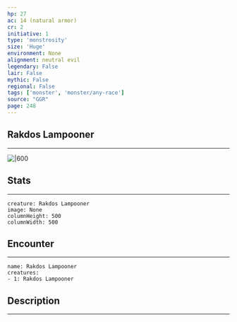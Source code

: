 ```yaml
---
hp: 27
ac: 14 (natural armor)
cr: 2
initiative: 1
type: 'monstrosity'    
size: 'Huge'
environment: None
alignment: neutral evil
legendary: False
lair: False
mythic: False
regional: False
tags: ['monster', 'monster/any-race']
source: "GGR"
page: 248
---
```


## Rakdos Lampooner
---

![|600](D:/Program%20Files/5e.tools/img/bestiary/GGR/Rakdos%20Lampooner.jpg)

## Stats
---

```statblock
creature: Rakdos Lampooner
image: None
columnHeight: 500
columnWidth: 500
```

## Encounter
---

```encounter-table
name: Rakdos Lampooner
creatures:
- 1: Rakdos Lampooner
```

## Description
---




